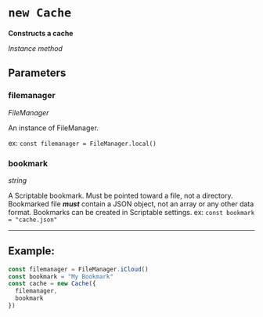 # `new Cache`

**Constructs a cache**

_Instance method_

## **Parameters**

### **filemanager**

_FileManager_

An instance of FileManager.

ex: `const filemanager = FileManager.local()`

### **bookmark**

_string_

A Scriptable bookmark. Must be pointed toward a file, not a directory. Bookmarked file **_must_** contain a JSON object, not an array or any other data format. Bookmarks can be created in Scriptable settings.
ex: `const bookmark = "cache.json"`

---

## **Example**:

```js
const filemanager = FileManager.iCloud()
const bookmark = "My Bookmark"
const cache = new Cache({
  filemanager,
  bookmark
})
```
